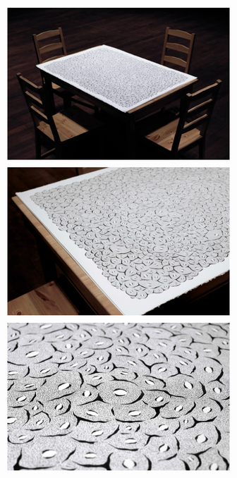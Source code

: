 ![corpus_0](../../images/drawing/corpus/corpus_0.jpeg)

![corpus_1](../../images/drawing/corpus/corpus_1.jpeg)

![corpus_2](../../images/drawing/corpus/corpus_2.jpg)